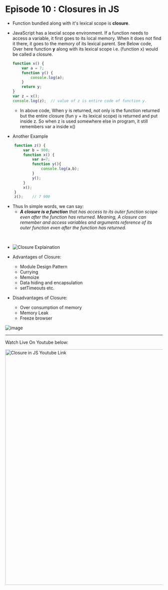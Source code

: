 # Episode 10 : Closures  in JS

* Function bundled along with it's lexical scope is **closure**.

* JavaScript has a lexcial scope environment. If a function needs to access a variable, it first goes to its local memory. When it does not find it there, it goes to the memory of its lexical parent. See Below code, Over here function **y** along with its lexical scope i.e. (function x) would be called a closure.
    ```js
    function x() {
        var a = 7;
        function y() {
            console.log(a);
        }
        return y;
    }
    var z = x();
    console.log(z);  // value of z is entire code of function y.
    ```
    * In above code, When y is returned, not only is the function returned but the entire closure (fun y + its lexical scope) is returned and put inside z. So when z is used somewhere else in program, it still remembers var a inside x()

* Another Example
```js
    function z() {
        var b = 900;
        function x() {
            var a=7;
            function y(){
                console.log(a,b);
            }
            y();
        }
        x();
    }
    z();    // 7 900
```

* Thus In simple words, we can say:
    * ***A closure is a function** that has access to its outer function scope even after the function has returned. Meaning, A closure can remember and access variables and arguments reference of its outer function even after the function has returned.*


<br>

* ![Closure Explaination](../assets/closure.jpg "Lexical Scope")

* Advantages of Closure:
  * Module Design Pattern
  * Currying
  * Memoize
  * Data hiding and encapsulation
  * setTimeouts etc.

* Disadvantages of Closure:
  * Over consumption of memory
  * Memory Leak
  * Freeze browser

![image](https://github.com/alok722/namaste-javascript-notes/assets/130847211/21937ac7-da88-4c2e-90bb-714b373d56f1)


<hr>

Watch Live On Youtube below:

<a href="https://www.youtube.com/watch?v=qikxEIxsXco&ab_channel=AkshaySaini" target="_blank"><img src="https://img.youtube.com/vi/qikxEIxsXco/0.jpg" width="750"
alt="Closure in JS Youtube Link"/></a>
